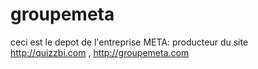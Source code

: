 # groupemeta
ceci est le depot de l'entreprise META: producteur du site http://quizzbi.com , http://groupemeta.com
